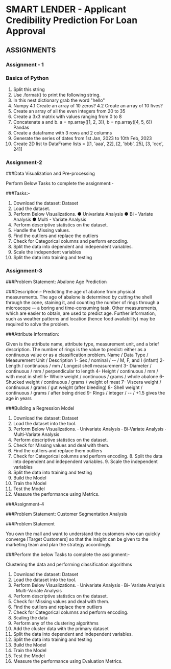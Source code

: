 # SMART LENDER - Applicant Credibility Prediction For Loan Approval

## ASSIGNMENTS

### Assignment - 1

### Basics of Python

1. Split this string
2. Use .format() to print the following string. 
3. In this nest dictionary grab the word "hello"
4. Numpy
4.1 Create an array of 10 zeros?
4.2 Create an array of 10 fives?
5. Create an array of all the even integers from 20 to 35
6. Create a 3x3 matrix with values ranging from 0 to 8
7. Concatenate a and b. a = np.array([1, 2, 3]), b = np.array([4, 5, 6])
Pandas
8. Create a dataframe with 3 rows and 2 columns
9. Generate the series of dates from 1st Jan, 2023 to 10th Feb, 2023
10. Create 2D list to DataFrame lists = [[1, 'aaa', 22], [2, 'bbb', 25], [3, 'ccc', 24]]

### Assignment-2

###Data Visualization and Pre-processing

Perform Below Tasks to complete the assignment:-

###Tasks:-
1. Download the dataset: Dataset
2. Load the dataset.
3. Perform Below Visualizations.
● Univariate Analysis
● Bi - Variate Analysis
● Multi - Variate Analysis
4. Perform descriptive statistics on the dataset.
5. Handle the Missing values.
6. Find the outliers and replace the outliers
7. Check for Categorical columns and perform encoding.
8. Split the data into dependent and independent variables.
9. Scale the independent variables
10. Split the data into training and testing

### Assignment-3

###Problem Statement: Abalone Age Prediction

###Description:- Predicting the age of abalone from physical measurements. The age of abalone is
determined by cutting the shell through the cone, staining it, and counting the number of rings through
a microscope -- a boring and time-consuming task. Other measurements, which are easier to obtain,
are used to predict age. Further information, such as weather patterns and location (hence food
availability) may be required to solve the problem.

###Attribute Information:

Given is the attribute name, attribute type, measurement unit, and a brief description. The number of
rings is the value to predict: either as a continuous value or as a classification problem.
Name / Data Type / Measurement Unit / Description
1- Sex / nominal / -- / M, F, and I (infant)
2- Length / continuous / mm / Longest shell measurement
3- Diameter / continuous / mm / perpendicular to length
4- Height / continuous / mm / with meat in shell
5- Whole weight / continuous / grams / whole abalone
6- Shucked weight / continuous / grams / weight of meat
7- Viscera weight / continuous / grams / gut weight (after bleeding)
8- Shell weight / continuous / grams / after being dried
9- Rings / integer / -- / +1.5 gives the age in years

###Building a Regression Model

1. Download the dataset: Dataset
2. Load the dataset into the tool.
3. Perform Below Visualizations.
∙ Univariate Analysis
∙ Bi-Variate Analysis
∙ Multi-Variate Analysis
4. Perform descriptive statistics on the dataset.
5. Check for Missing values and deal with them.
6. Find the outliers and replace them outliers
7. Check for Categorical columns and perform encoding. 8. Split the data
into dependent and independent variables. 9. Scale the independent
variables
10. Split the data into training and testing
11. Build the Model
12. Train the Model
13. Test the Model
14. Measure the performance using Metrics.

###Assignment-4

###Problem Statement: Customer Segmentation Analysis

###Problem Statement

You own the mall and want to understand the customers who can quickly
converge [Target Customers] so that the insight can be given to the
marketing team and plan the strategy accordingly.

###Perform the below Tasks to complete the assignment:-

Clustering the data and performing classification algorithms
1. Download the dataset: Dataset
2. Load the dataset into the tool.
3. Perform Below Visualizations.
∙ Univariate Analysis
∙ Bi- Variate Analysis
∙ Multi-Variate Analysis
4. Perform descriptive statistics on the dataset.
5. Check for Missing values and deal with them.
6. Find the outliers and replace them outliers
7. Check for Categorical columns and perform encoding.
8. Scaling the data
9. Perform any of the clustering algorithms
10. Add the cluster data with the primary dataset
11. Split the data into dependent and independent
variables.
12. Split the data into training and testing
13. Build the Model
14. Train the Model
15. Test the Model
16. Measure the performance using Evaluation Metrics.

